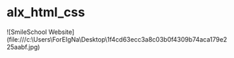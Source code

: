 # alx_html_css

![SmileSchool Website] (file:///c:\Users\ForEIgNa\Desktop\1f4cd63ecc3a8c03b0f4309b74aca179e225aabf.jpg)
